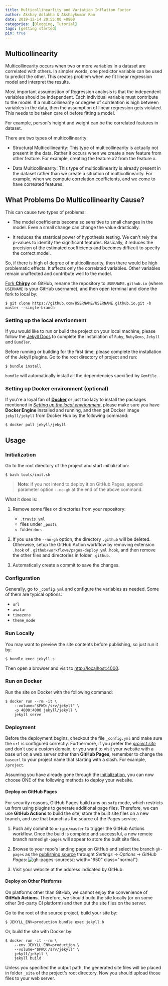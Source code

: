 ```yaml
---
title: Multicollinearlity and Variation Inflation Factor
author: Akshay Adlakha & Akshaykumar Rao
date: 2019-12-14 20:55:00 +0800
categories: [Blogging, Tutorial]
tags: [getting started]
pin: true
---
```



## Multicollinearity

Multicollinearity occurs when two or more variables in a dataset are correlated with others. In simpler words, one predictor variable can be used to predict the other. This creates problem when we fit linear regression model and interpret the results. 

Most important assumpstion of Regression analysis is that the independent variables should be independent. Each individual variable must contribute to the model. If a multicollinearity or degree of corrleation is high between variables in the data, then the assumption of linear regression gets violated. This needs to be taken care of before fitting a model.

For example, person's height and weight can be the correlated features in dataset.

There are two types of multicollinearity:

- Structural Multicollinearity: This type of multicollinearity is actually not present in the data. Rather it occurs when we create a new feature from other feature. For example, creating the feature x2 from the feature x. 

- Data Multicollinearity: This type of multicollinearity is already present in the dataset rather than we create a situation of multicollinearity. For example, when we compute correlation coefficients, and we come to have correated features. 

## What Problems Do Multicollinearity Cause?

This can cause two types of problems:

- The model coefficients become so sensitive to small changes in the model. Even a small change can change the value drastically.

- It reduces the statstical power of hypothesis testing. We can't rely the p-values to identify the significant features. Basically, it reduces the precision of the estimated coefficients and becomes difficult to specify the correct model.

So, if there is high of degree of multicollinearity, then there would be high problematic effects. It affects only the correlated variables. Other variables remain unaffected and contribute well to the model.



[Fork **Chirpy**](https://github.com/cotes2020/jekyll-theme-chirpy/fork) on GitHub, rename the repository to `USERNAME.github.io` (where `USERNAME` is your GitHub username), and then open terminal and clone the fork to local by:

```terminal
$ git clone https://github.com/USERNAME/USERNAME.github.io.git -b master --single-branch
```

### Setting up the local envrionment

If you would like to run or build the project on your local machine, please follow the [Jekyll Docs](https://jekyllrb.com/docs/installation/) to complete the installation of `Ruby`, `RubyGems`, `Jekyll` and `Bundler`. 

Before running or building for the first time, please complete the installation of the Jekyll plugins. Go to the root directory of project and run:

```terminal
$ bundle install
```

`bundle` will automatically install all the dependencies specified by `Gemfile`.

### Setting up Docker environment (optional)

If you're a loyal fan of [**Docker**](https://www.docker.com/) or just too lazy to install the packages mentioned in [_Setting up the local envrionment_](#setting-up-the-local-envrionment), please make sure you have **Docker Engine** installed and running, and then get Docker image `jekyll/jekyll` from Docker Hub by the following command:

```console
$ docker pull jekyll/jekyll
```

## Usage

### Initialization

Go to the root directory of the project and start initialization:

```console
$ bash tools/init.sh
```

> **Note**: If you not intend to deploy it on GitHub Pages, append parameter option `--no-gh` at the end of the above command.

What it does is:

1. Remove some files or directories from your repository:

    - `.travis.yml`
    - files under `_posts`
    - folder `docs`

2. If you use the `--no-gh` option, the directory `.github` will be deleted. Otherwise, setup the GitHub Action workflow by removing extension `.hook` of `.github/workflows/pages-deploy.yml.hook`, and then remove the other files and directories in folder `.github`. 

3. Automatically create a commit to save the changes.

### Configuration

Generally, go to `_config.yml` and configure the variables as needed. Some of them are typical options:

- `url`
- `avatar`
- `timezone`
- `theme_mode`

### Run Locally

You may want to preview the site contents before publishing, so just run it by:

```terminal
$ bundle exec jekyll s
```

Then open a browser and visit to <http://localhost:4000>.

### Run on Docker

Run the site on Docker with the following command:

```terminal
$ docker run --rm -it \
    --volume="$PWD:/srv/jekyll" \
    -p 4000:4000 jekyll/jekyll \
    jekyll serve
```


### Deployment

Before the deployment begins, checkout the file `_config.yml` and make sure the `url` is configured correctly. Furthermore, if you prefer the [_project site_](https://help.github.com/en/github/working-with-github-pages/about-github-pages#types-of-github-pages-sites) and don't use a custom domain, or you want to visit your website with a base url on a web server other than **GitHub Pages**, remember to change the `baseurl` to your project name that starting with a slash. For example, `/project`.

Assuming you have already gone through the [initialization](#initialization), you can now choose ONE of the following methods to deploy your website.

#### Deploy on GitHub Pages

For security reasons, GitHub Pages build runs on `safe` mode, which restricts us from using plugins to generate additional page files. Therefore, we can use **GitHub Actions** to build the site, store the built site files on a new branch, and use that branch as the source of the Pages service.

1. Push any commit to `origin/master` to trigger the GitHub Actions workflow. Once the build is complete and successful, a new remote branch named `gh-pages` will appear to store the built site files.

2. Browse to your repo's landing page on GitHub and select the branch `gh-pages` as the [publishing source](https://docs.github.com/en/github/working-with-github-pages/configuring-a-publishing-source-for-your-github-pages-site) throught _Settings_ → _Options_ → _GitHub Pages_:
    ![gh-pages-sources](/assets/img/sample/gh-pages-sources.png){: width="650" class="normal"}

3. Visit your website at the address indicated by GitHub.

#### Deploy on Other Platforms

On platforms other than GitHub, we cannot enjoy the convenience of **GitHub Actions**. Therefore, we should build the site locally (or on some other 3rd-party CI platform) and then put the site files on the server.

Go to the root of the source project, build your site by:

```console
$ JEKYLL_ENV=production bundle exec jekyll b
```

Or, build the site with Docker by:

```terminal
$ docker run -it --rm \
    --env JEKYLL_ENV=production \
    --volume="$PWD:/srv/jekyll" \
    jekyll/jekyll \
    jekyll build
```

Unless you specified the output path, the generated site files will be placed in folder `_site` of the project's root directory. Now you should upload those files to your web server.

